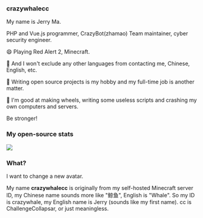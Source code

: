 ### crazywhalecc

My name is Jerry Ma.

PHP and Vue.js programmer, CrazyBot(zhamao) Team maintainer, cyber security engineer.

😄 Playing Red Alert 2, Minecraft.

💬 And I won't exclude any other languages from contacting me, Chinese, English, etc.

🔭 Writing open source projects is my hobby and my full-time job is another matter.

🤔 I'm good at making wheels, writing some useless scripts and crashing my own computers and servers.

Be stronger!

### My open-source stats

[![](https://github-readme-stats.vercel.app/api?username=crazywhalecc&show_icons=true&hide_border=false&count_private=true&include_all_commits=true)](https://github.com/crazywhalecc)

### What?

I want to change a new avatar.

My name **crazywhalecc** is originally from my self-hosted Minecraft server ID, my Chinese name sounds more like "鲸鱼", English is "Whale". So my ID is crazywhale, my English name is Jerry (sounds like my first name). cc is ChallengeCollapsar, or just meaningless.

<!--
**crazywhalecc/crazywhalecc** is a ✨ _special_ ✨ repository because its `README.md` (this file) appears on your GitHub profile.

Here are some ideas to get you started:

- 🔭 I’m currently working on ...
- 🌱 I’m currently learning ...
- 👯 I’m looking to collaborate on ...
- 🤔 I’m looking for help with ...
- 💬 Ask me about ...
- 📫 How to reach me: ...
- 😄 Pronouns: ...
- ⚡ Fun fact: ...
-->
